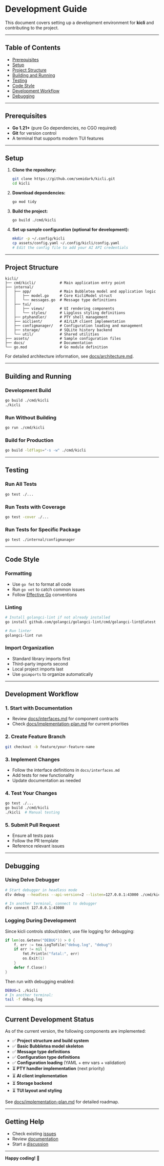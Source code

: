 # Development Guide

This document covers setting up a development environment for **kicli** and contributing to the project.

---

## Table of Contents

- [Prerequisites](#prerequisites)
- [Setup](#setup)
- [Project Structure](#project-structure)
- [Building and Running](#building-and-running)
- [Testing](#testing)
- [Code Style](#code-style)
- [Development Workflow](#development-workflow)
- [Debugging](#debugging)

---

## Prerequisites

- **Go 1.21+** (pure Go dependencies, no CGO required)
- **Git** for version control
- A terminal that supports modern TUI features

---

## Setup

1. **Clone the repository:**
   ```bash
   git clone https://github.com/semidark/kicli.git
   cd kicli
   ```

2. **Download dependencies:**
   ```bash
   go mod tidy
   ```

3. **Build the project:**
   ```bash
   go build ./cmd/kicli
   ```

4. **Set up sample configuration (optional for development):**
   ```bash
   mkdir -p ~/.config/kicli
   cp assets/config.yaml ~/.config/kicli/config.yaml
   # Edit the config file to add your AI API credentials
   ```

---

## Project Structure

```
kicli/
├── cmd/kicli/           # Main application entry point
├── internal/
│   ├── app/             # Main Bubbletea model and application logic
│   │   ├── model.go     # Core KicliModel struct
│   │   └── messages.go  # Message type definitions
│   ├── tui/
│   │   ├── views/       # UI rendering components
│   │   └── styles/      # Lipgloss styling definitions
│   ├── ptyhandler/      # PTY shell management
│   ├── aiclient/        # AI/LLM client implementation
│   ├── configmanager/   # Configuration loading and management
│   ├── storage/         # SQLite history backend
│   └── util/            # Shared utilities
├── assets/              # Sample configuration files
├── docs/                # Documentation
└── go.mod               # Go module definition
```

For detailed architecture information, see [docs/architecture.md](architecture.md).

---

## Building and Running

### Development Build
```bash
go build ./cmd/kicli
./kicli
```

### Run Without Building
```bash
go run ./cmd/kicli
```

### Build for Production
```bash
go build -ldflags="-s -w" ./cmd/kicli
```

---

## Testing

### Run All Tests
```bash
go test ./...
```

### Run Tests with Coverage
```bash
go test -cover ./...
```

### Run Tests for Specific Package
```bash
go test ./internal/configmanager
```

---

## Code Style

### Formatting
- Use `go fmt` to format all code
- Run `go vet` to catch common issues
- Follow [Effective Go](https://go.dev/doc/effective_go) conventions

### Linting
```bash
# Install golangci-lint if not already installed
go install github.com/golangci/golangci-lint/cmd/golangci-lint@latest

# Run linter
golangci-lint run
```

### Import Organization
- Standard library imports first
- Third-party imports second  
- Local project imports last
- Use `goimports` to organize automatically

---

## Development Workflow

### 1. **Start with Documentation**
- Review [docs/interfaces.md](interfaces.md) for component contracts
- Check [docs/implementation-plan.md](implementation-plan.md) for current priorities

### 2. **Create Feature Branch**
```bash
git checkout -b feature/your-feature-name
```

### 3. **Implement Changes**
- Follow the interface definitions in `docs/interfaces.md`
- Add tests for new functionality
- Update documentation as needed

### 4. **Test Your Changes**
```bash
go test ./...
go build ./cmd/kicli
./kicli  # Manual testing
```

### 5. **Submit Pull Request**
- Ensure all tests pass
- Follow the PR template
- Reference relevant issues

---

## Debugging

### Using Delve Debugger
```bash
# Start debugger in headless mode
dlv debug --headless --api-version=2 --listen=127.0.0.1:43000 ./cmd/kicli

# In another terminal, connect to debugger
dlv connect 127.0.0.1:43000
```

### Logging During Development
Since kicli controls stdout/stderr, use file logging for debugging:

```go
if len(os.Getenv("DEBUG")) > 0 {
    f, err := tea.LogToFile("debug.log", "debug")
    if err != nil {
        fmt.Println("fatal:", err)
        os.Exit(1)
    }
    defer f.Close()
}
```

Then run with debugging enabled:
```bash
DEBUG=1 ./kicli
# In another terminal:
tail -f debug.log
```

---

## Current Development Status

As of the current version, the following components are implemented:

- ✅ **Project structure and build system**
- ✅ **Basic Bubbletea model skeleton**
- ✅ **Message type definitions**
- ✅ **Configuration type definitions**
- ✅ **Configuration loading** (YAML + env vars + validation)
- ⏳ **PTY handler implementation** (next priority)
- ⏳ **AI client implementation**
- ⏳ **Storage backend**
- ⏳ **TUI layout and styling**

See [docs/implementation-plan.md](implementation-plan.md) for detailed roadmap.

---

## Getting Help

- Check existing [issues](https://github.com/semidark/kicli/issues)
- Review [documentation](../README.md)
- Start a [discussion](https://github.com/semidark/kicli/discussions)

---

**Happy coding!** 🚀 